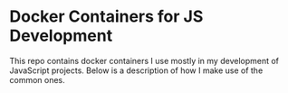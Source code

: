 # Docker Containers for JS Development

This repo contains docker containers I use mostly in my development of JavaScript projects. Below is a description of how I make use of the common ones.